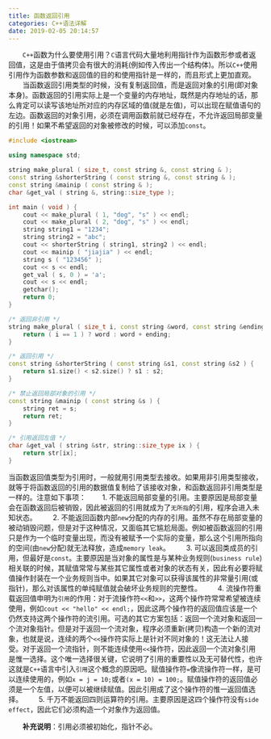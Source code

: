 ```yaml
---
title: 函数返回引用
categories: C++语法详解
date: 2019-02-05 20:14:57
---
```

&emsp;&emsp;`C++`函数为什么要使用引用？`C`语言代码大量地利用指针作为函数形参或者返回值，这是由于值拷贝会有很大的消耗(例如传入传出一个结构体)。所以`C++`使用引用作为函数参数和返回值的目的和使用指针是一样的，而且形式上更加直观。<!--more-->
&emsp;&emsp;当函数返回引用类型的时候，没有复制返回值，而是返回对象的引用(即对象本身)。函数返回的引用实际上是一个变量的内存地址，既然是内存地址的话，那么肯定可以读写该地址所对应的内存区域的值(就是左值)，可以出现在赋值语句的左边。函数返回的对象引用，必须在调用函数前就已经存在，不允许返回局部变量的引用！如果不希望返回的对象被修改的时候，可以添加`const`。

``` cpp
#include <iostream>

using namespace std;

string make_plural ( size_t, const string &, const string & );
const string &shorterString ( const string &, const string & );
const string &mainip ( const string & );
char &get_val ( string &, string::size_type );

int main ( void ) {
    cout << make_plural ( 1, "dog", "s" ) << endl;
    cout << make_plural ( 2, "dog", "s" ) << endl;
    string string1 = "1234";
    string string2 = "abc";
    cout << shorterString ( string1, string2 ) << endl;
    cout << mainip ( "jiajia" ) << endl;
    string s ( "123456" );
    cout << s << endl;
    get_val ( s, 0 ) = 'a';
    cout << s << endl;
    getchar();
    return 0;
}

/* 返回非引用 */
string make_plural ( size_t i, const string &word, const string &ending ) {
    return ( i == 1 ) ? word : word + ending;
}

/* 返回引用 */
const string &shorterString ( const string &s1, const string &s2 ) {
    return s1.size() < s2.size() ? s1 : s2;
}

/* 禁止返回局部对象的引用 */
const string &mainip ( const string &s ) {
    string ret = s;
    return ret;
}

/* 引用返回左值 */
char &get_val ( string &str, string::size_type ix ) {
    return str[ix];
}
```

当函数返回值类型为引用时，一般就用引用类型去接收。如果用非引用类型接收，就等于将函数返回的引用的数据值复制给了该接收对象，和函数返回非引用类型是一样的。注意如下事项：
&emsp;&emsp;1. 不能返回局部变量的引用。主要原因是局部变量会在函数返回后被销毁，因此被返回的引用就成为了`无所指`的引用，程序会进入未知状态。
&emsp;&emsp;2. 不能返回函数内部`new`分配的内存的引用。虽然不存在局部变量的被动销毁问题，但是对于这种情况，又面临其它尴尬局面。例如被函数返回的引用只是作为一个临时变量出现，而没有被赋予一个实际的变量，那么这个引用所指向的空间(由`new`分配)就无法释放，造成`memory leak`。
&emsp;&emsp;3. 可以返回类成员的引用，但最好是`const`。主要原因是当对象的属性是与某种业务规则(`business rule`)相关联的时候，其赋值常常与某些其它属性或者对象的状态有关，因此有必要将赋值操作封装在一个业务规则当中。如果其它对象可以获得该属性的非常量引用(或指针)，那么对该属性的单纯赋值就会破坏业务规则的完整性。
&emsp;&emsp;4. 流操作符重载返回值申明为`引用`的作用：对于流操作符`<<`和`>>`，这两个操作符常常希望被连续使用，例如`cout << "hello" << endl;`，因此这两个操作符的返回值应该是一个仍然支持这两个操作符的流引用。可选的其它方案包括：返回一个流对象和返回一个流对象指针。但是对于返回一个流对象，程序必须重新(拷贝)构造一个新的流对象，也就是说，连续的两个`<<`操作符实际上是针对不同对象的！这无法让人接受。对于返回一个流指针，则不能连续使用`<<`操作符，因此返回一个流对象引用是惟一选择。这个唯一选择很关键，它说明了引用的重要性以及无可替代性，也许这就是`C++`语言中引入`引用`这个概念的原因吧。赋值操作符`=`像流操作符一样，是可以连续使用的，例如`x = j = 10;`或者`(x = 10) = 100;`。赋值操作符的返回值必须是一个左值，以便可以被继续赋值。因此引用成了这个操作符的惟一返回值选择。
&emsp;&emsp;5. 千万不能返回四则运算符的引用。主要原因是这四个操作符没有`side effect`，因此它们必须构造一个对象作为返回值。

&emsp;&emsp;**补充说明**：引用必须被初始化，指针不必。
